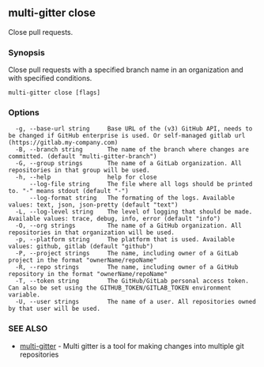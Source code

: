 ## multi-gitter close

Close pull requests.

### Synopsis

Close pull requests with a specified branch name in an organization and with specified conditions.

```
multi-gitter close [flags]
```

### Options

```
  -g, --base-url string     Base URL of the (v3) GitHub API, needs to be changed if GitHub enterprise is used. Or self-managed gitlab url (https://gitlab.my-company.com)
  -B, --branch string       The name of the branch where changes are committed. (default "multi-gitter-branch")
  -G, --group strings       The name of a GitLab organization. All repositories in that group will be used.
  -h, --help                help for close
      --log-file string     The file where all logs should be printed to. "-" means stdout (default "-")
      --log-format string   The formating of the logs. Available values: text, json, json-pretty (default "text")
  -L, --log-level string    The level of logging that should be made. Available values: trace, debug, info, error (default "info")
  -O, --org strings         The name of a GitHub organization. All repositories in that organization will be used.
  -p, --platform string     The platform that is used. Available values: github, gitlab (default "github")
  -P, --project strings     The name, including owner of a GitLab project in the format "ownerName/repoName"
  -R, --repo strings        The name, including owner of a GitHub repository in the format "ownerName/repoName"
  -T, --token string        The GitHub/GitLab personal access token. Can also be set using the GITHUB_TOKEN/GITLAB_TOKEN environment variable.
  -U, --user strings        The name of a user. All repositories owned by that user will be used.
```

### SEE ALSO

* [multi-gitter](multi-gitter.md)	 - Multi gitter is a tool for making changes into multiple git repositories

